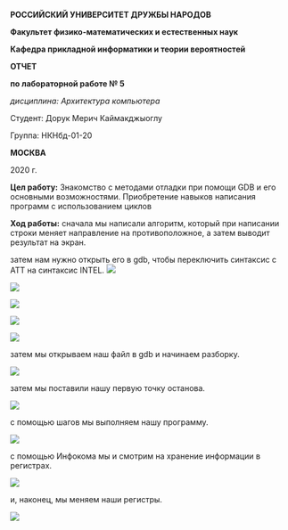 **РОССИЙСКИЙ УНИВЕРСИТЕТ ДРУЖБЫ НАРОДОВ**

**Факультет физико-математических и естественных наук**

**Кафедра прикладной информатики и теории вероятностей**

**ОТЧЕТ**

**по лабораторной работе № 5**

_дисциплина: Архитектура компьютера_

Студент: Дорук Мерич Каймакджыоглу

Группа: НКНбд-01-20

**МОСКВА**

2020 г.

**Цел работу:** Знакомство с методами отладки при помощи GDB и его основными возможностями. Приобретение навыков написания программ с использованием циклов

**Ход работы:** сначала мы написали алгоритм, который при написании строки меняет направление на противоположное, а затем выводит результат на экран.

затем нам нужно открыть его в gdb, чтобы переключить синтаксис с ATT на синтаксис INTEL. 
![](https://github.com/dorukme123/Computer-Architecture-Class/blob/main/Лаб-05/images/5.1%20a%20comp.png) 

![](https://github.com/dorukme123/Computer-Architecture-Class/blob/main/Лаб-05/images/5.2%20comp.png) 

![](https://github.com/dorukme123/Computer-Architecture-Class/blob/main/Лаб-05/images/5.2%20comp.png)

![](https://github.com/dorukme123/Computer-Architecture-Class/blob/main/Лаб-05/images/comp%205.3.png)

![](https://github.com/dorukme123/Computer-Architecture-Class/blob/main/Лаб-05/images/comp%205.4.png)

затем мы открываем наш файл в gdb и начинаем разборку.

![](https://github.com/dorukme123/Computer-Architecture-Class/blob/main/Лаб-05/images/comp%205.5.png)

затем мы поставили нашу первую точку останова.

![](https://github.com/dorukme123/Computer-Architecture-Class/blob/main/Лаб-05/images/comp%205.6.png)

с помощью шагов мы выполняем нашу программу.

![](https://github.com/dorukme123/Computer-Architecture-Class/blob/main/Лаб-05/images/comp%205.7.png)

с помощью Инфокома мы и смотрим на хранение информации в регистрах.

![](https://github.com/dorukme123/Computer-Architecture-Class/blob/main/Лаб-05/images/comp%205.8.png)

и, наконец, мы меняем наши регистры.

![](https://github.com/dorukme123/Computer-Architecture-Class/blob/main/Лаб-05/images/comp%205.8b.png)
